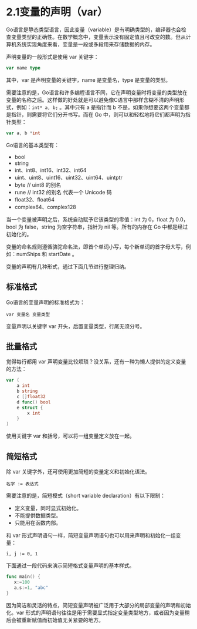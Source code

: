 # 2.1变量的声明（var）

Go语言是静态类型语言，因此变量（variable）是有明确类型的，编译器也会检查变量类型的正确性。在数学概念中，变量表示没有固定值且可改变的数。但从计算机系统实现角度来看，变量是一段或多段用来存储数据的内存。

声明变量的一般形式是使用 var 关键字：

```go
var name type
```

其中，var 是声明变量的关键字，name 是变量名，type 是变量的类型。

需要注意的是，Go语言和许多编程语言不同，它在声明变量时将变量的类型放在变量的名称之后。这样做的好处就是可以避免像C语言中那样含糊不清的声明形式，例如：`int* a, b;` 。其中只有 a 是指针而 b 不是。如果你想要这两个变量都是指针，则需要将它们分开书写。而在 Go 中，则可以和轻松地将它们都声明为指针类型：

```go
var a, b *int
```

Go语言的基本类型有：

- bool
- string
- int、int8、int16、int32、int64
- uint、uint8、uint16、uint32、uint64、uintptr
- byte // uint8 的别名
- rune // int32 的别名 代表一个 Unicode 码
- float32、float64
- complex64、complex128


当一个变量被声明之后，系统自动赋予它该类型的零值：int 为 0，float 为 0.0，bool 为 false，string 为空字符串，指针为 nil 等。所有的内存在 Go 中都是经过初始化的。

变量的命名规则遵循骆驼命名法，即首个单词小写，每个新单词的首字母大写，例如：numShips 和 startDate 。

变量的声明有几种形式，通过下面几节进行整理归纳。

## 标准格式

Go语言的变量声明的标准格式为：

`var 变量名 变量类型`

变量声明以关键字 var 开头，后置变量类型，行尾无须分号。

## 批量格式

觉得每行都用 var 声明变量比较烦琐？没关系，还有一种为懒人提供的定义变量的方法：

```go
var (
    a int
    b string
    c []float32
    d func() bool
    e struct {
        x int
    }
)
```

使用关键字 var 和括号，可以将一组变量定义放在一起。

## 简短格式

除 var 关键字外，还可使用更加简短的变量定义和初始化语法。

`名字 := 表达式`

需要注意的是，简短模式（short variable declaration）有以下限制：

- 定义变量，同时显式初始化。
- 不能提供数据类型。
- 只能用在函数内部。


和 var 形式声明语句一样，简短变量声明语句也可以用来声明和初始化一组变量：

`i, j := 0, 1`

下面通过一段代码来演示简短格式变量声明的基本样式。

```go
func main() {
   x:=100
   a,s:=1, "abc"
}
```

因为简洁和灵活的特点，简短变量声明被广泛用于大部分的局部变量的声明和初始化。var 形式的声明语句往往是用于需要显式指定变量类型地方，或者因为变量稍后会被重新赋值而初始值无关紧要的地方。